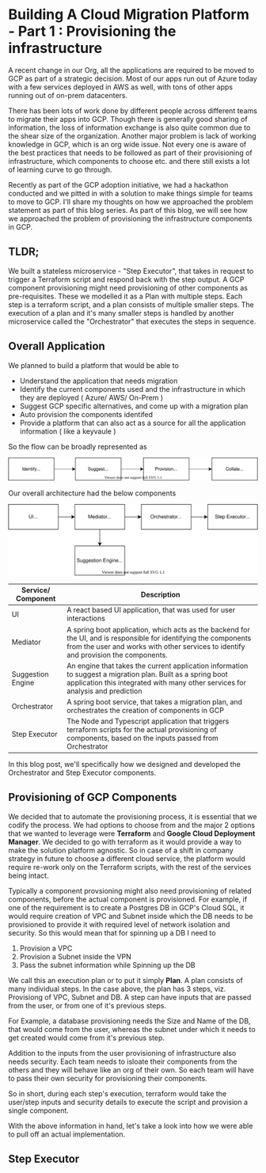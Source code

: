 # Building A Cloud Migration Platform - Part 1 : Provisioning the infrastructure


A recent change in our Org, all the applications are required to be moved to GCP as part of a strategic decision. 
Most of our apps run out of Azure today with a few services deployed in AWS as well, with tons of other apps running out of on-prem datacenters. 


There has been lots of work done by different people across different teams to migrate their apps into GCP. Though there is generally good sharing of information, 
the loss of information exchange is also quite common due to the shear size of the organization. Another major problem is lack of working knowledge in GCP, which is an org wide issue. 
Not every one is aware of the best practices that needs to be followed as part of their provisioning of infrastructure, which components to choose etc. and there still exists a lot of learning curve to go through. 

Recently as part of the GCP adoption initiative, we had a hackathon conducted and we pitted in with a solution to make things simple for teams to move to GCP. 
I'll share my thoughts on how we approached the problem statement as part of this blog series. As part of this blog, we will see how we approached the problem of provisioning the infrastructure components in GCP. 


## TLDR;

We built a stateless microservice - "Step Executor", that takes in request to trigger a Terraform script and respond back with the step output. 
A GCP component provisioning might need provisioning of other components as pre-requisites. These we modelled it as a Plan with multiple steps. 
Each step is a terraform script, and a plan consists of multiple smaller steps. 
The execution of a plan and it's many smaller steps is handled by another microservice called the "Orchestrator" that executes the steps in sequence.


## Overall Application

We planned to build a platform that would be able to 

* Understand the application that needs migration
* Identify the current components used and the infrastructure in which they are deployed ( Azure/ AWS/ On-Prem )
* Suggest GCP specific alternatives, and come up with a migration plan
* Auto provision the components identifed
* Provide a platform that can also act as a source for all the application information ( like a keyvaule ) 

So the flow can be broadly represented as 

![Overall Flow](./images/migrationPlatform/OverallFlow.svg)


Our overall architecture had the below components 

![Overall Architecture](./images/migrationPlatform/overall-architecture.svg)

| Service/ Component | Description | 
|---|---|
| UI | A react based UI application, that was used for user interactions |
| Mediator | A spring boot application, which acts as the backend for the UI, and is responsible for identifying the components from the user and works with other services to identify and provision the components. |
| Suggestion Engine | An engine that takes the current application information to suggest a migration plan. Built as a spring boot application this integrated with many other services for analysis and prediction | 
| Orchestrator | A spring boot service, that takes a migration plan, and orchestrates the creation of components in GCP |
| Step Executor | The Node and Typescript application that triggers terraform scripts for the actual provisioning of components, based on the inputs passed from Orchestrator | 


In this blog post, we'll specifically how we designed and developed the Orchestrator and Step Executor components. 


## Provisioning of GCP Components

We decided that to automate the provisioning process, it is essential that we codify the process. We had options to choose from and the major 2 options that we wanted to leverage were **Terraform** and **Google Cloud Deployment Manager**. We decided to go with terraform as it would provide a way to make the solution platform agnostic. So in case of a shift in company strategy in future to choose a different cloud service, the platform would require re-work only on the Terraform scripts, with the rest of the services being intact. 

Typically a component provsioning might also need provisioning of related components, before the actual component is provisioned. For example, if one of the requirement is to create a Postgres DB in GCP's Cloud SQL, it would require creation of VPC and Subnet inside which the DB needs to be provisioned to provide it with required level of network isolation and security.  So this would mean that for spinning up a DB I need to 

1. Provision a VPC 
2. Provision a Subnet inside the VPN
3. Pass the subnet information while Spinning up the DB

We call this an execution plan or to put it simply **Plan**. A plan consists of many individual steps. In the case above, the plan has 3 steps, viz. Provisiong of  VPC, Subnet and DB. A step can have inputs that are passed from the user, or from one of it's previous steps. 

For Example, a database provisioning needs the Size and Name of the DB, that would come from the user, whereas the subnet under which it needs to get created would come from it's previous step. 


Addition to the inputs from the user provisioning of infrastructure also needs security. Each team needs to isloate their components from the others and they will behave like an org of their own. So each team will have to pass their own security for provisioning their components. 

So in short, during each step's execution, terraform would take the user/step inputs and security details to execute the script and provision a single component.

With the above information in hand, let's take a look into how we were able to pull off an actual implementation. 


## Step Executor





